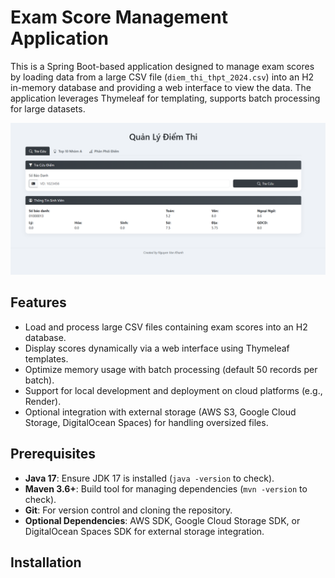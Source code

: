 # Exam Score Management Application

This is a Spring Boot-based application designed to manage exam scores by loading data from a large CSV file (`diem_thi_thpt_2024.csv`) into an H2 in-memory database and providing a web interface to view the data. The application leverages Thymeleaf for templating, supports batch processing for large datasets.

<p align="center">
  <img src="https://raw.githubusercontent.com/nguyenvankhanh2010/intern_test/main/Screenshot%202025-06-29%20213030.png" alt="Application Interface" title="Main Interface of Exam Score Management">
</p>

## Features
- Load and process large CSV files containing exam scores into an H2 database.
- Display scores dynamically via a web interface using Thymeleaf templates.
- Optimize memory usage with batch processing (default 50 records per batch).
- Support for local development and deployment on cloud platforms (e.g., Render).
- Optional integration with external storage (AWS S3, Google Cloud Storage, DigitalOcean Spaces) for handling oversized files.

## Prerequisites
- **Java 17**: Ensure JDK 17 is installed (`java -version` to check).
- **Maven 3.6+**: Build tool for managing dependencies (`mvn -version` to check).
- **Git**: For version control and cloning the repository.
- **Optional Dependencies**: AWS SDK, Google Cloud Storage SDK, or DigitalOcean Spaces SDK for external storage integration.

## Installation
